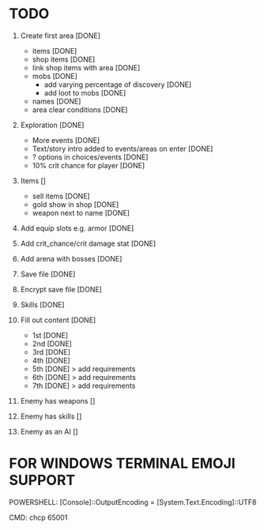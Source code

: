 # TODO

1. Create first area [DONE]
    - items [DONE]
    - shop items [DONE]
    - link shop items with area [DONE]
    - mobs [DONE]
        - add varying percentage of discovery [DONE]
        - add loot to mobs [DONE]
    - names [DONE]
    - area clear conditions [DONE]

2. Exploration [DONE]
    - More events [DONE]
    - Text/story intro added to events/areas on enter [DONE]
    - ? options in choices/events [DONE]
    - 10% crit chance for player [DONE]

3. Items []
    - sell items [DONE]
    - gold show in shop [DONE]
    - weapon next to name [DONE]

4. Add equip slots e.g. armor [DONE]

5. Add crit_chance/crit damage stat [DONE]

6. Add arena with bosses [DONE]

7. Save file [DONE]

8. Encrypt save file [DONE]

9. Skills [DONE]

10. Fill out content [DONE]
    - 1st [DONE]
    - 2nd [DONE]
    - 3rd [DONE]
    - 4th [DONE]
    - 5th [DONE] > add requirements
    - 6th [DONE] > add requirements
    - 7th [DONE] > add requirements

11. Enemy has weapons []

12. Enemy has skills []

13. Enemy as an AI []


# FOR WINDOWS TERMINAL EMOJI SUPPORT
POWERSHELL:
[Console]::OutputEncoding = [System.Text.Encoding]::UTF8

CMD:
chcp 65001
